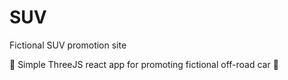 # SUV
Fictional SUV promotion site

🚗 Simple ThreeJS react app for promoting fictional off-road car 🚗 